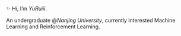 ✨ Hi, I’m *YuRuiii*.

An undergraduate @*Nanjing University*, currently interested Machine Learning and Reinforcement Learning.



<!-- My github stats looks like...

<p align="center">
<img align="center" src="https://github-readme-stats.vercel.app/api?username=YuRuiii&show_icons=true&include_all_commits=true&count_private=true&hide=prs&theme=radical">
</p> -->

<!---
YuRuiii/YuRuiii is a ✨ special ✨ repository because its `README.md` (this file) appears on your GitHub profile.
You can click the Preview link to take a look at your changes.
--->
